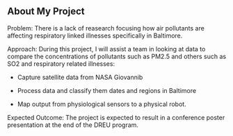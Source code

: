 ## About My Project



Problem: There is a lack of reasearch focusing how air pollutants are affecting respiratory linked illnesses specifically in Baltimore.

Approach: During this project, I will assist a team in looking at data to compare the concentrations of pollutants such as PM2.5 and others such as SO2 and respiratory related illnesses:

  - Capture satellite data from NASA Giovannib
 
  - Process data and classify them dates and regions in Baltimore 
  - Map output from physiological sensors to a physical robot. 

Expected Outcome: The project is expected to result in a conference poster presentation at the end of the DREU program. 


